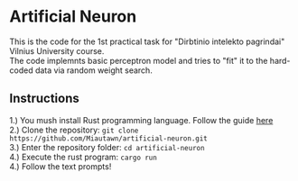 # Artificial Neuron
This is the code for the 1st practical task for "Dirbtinio intelekto pagrindai" Vilnius University course.  
The code implemnts basic perceptron model and tries to "fit" it to the hard-coded data via random weight search.

## Instructions
1.) You mush install Rust programming language. Follow the guide [here](https://www.rust-lang.org/tools/install)  
2.) Clone the repository: `git clone https://github.com/Miautawn/artificial-neuron.git`  
3.) Enter the repository folder: `cd artificial-neuron`  
4.) Execute the rust program: `cargo run`  
4.) Follow the text prompts!  
